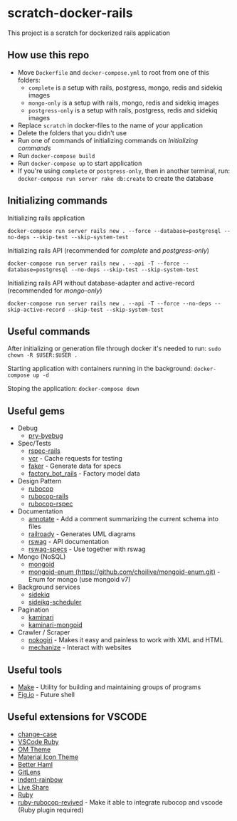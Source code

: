 # scratch-docker-rails
This project is a scratch for dockerized rails application

## How use this repo
- Move `Dockerfile` and `docker-compose.yml` to root from one of this folders:
    - `complete` is a setup with rails, postgress, mongo, redis and sidekiq images
    - `mongo-only` is a setup with rails, mongo, redis and sidekiq images
    - `postgress-only` is a setup with rails, postgress, redis and sidekiq images
- Replace `scratch` in docker-files to the name of your application
- Delete the folders that you didn't use
- Run one of commands of initializing commands on *Initializing commands*
- Run `docker-compose build`
- Run `docker-compose up` to start application
- If you're using `complete` or `postgress-only`, then in another terminal, run: `docker-compose run server rake db:create` to create the database

## Initializing commands

Initializing rails application

`docker-compose run server rails new . --force --database=postgresql --no-deps --skip-test --skip-system-test`


Initializing rails API (recommended for *complete* and *postgress-only*)

`docker-compose run server rails new . --api -T --force --database=postgresql --no-deps --skip-test --skip-system-test`

Initializing rails API without database-adapter and active-record (recommended for *mongo-only*)

`docker-compose run server rails new . --api -T --force --no-deps --skip-active-record --skip-test --skip-system-test`

## Useful commands

After initializing or generation file through docker it's needed to run:
`sudo chown -R $USER:$USER .`

Starting application with containers running in the background: `docker-compose up -d`

Stoping the application: `docker-compose down`

## Useful gems

- Debug
    - [pry-byebug](https://github.com/deivid-rodriguez/pry-byebug)
- Spec/Tests
    - [rspec-rails](https://github.com/rspec/rspec-rails)
    - [vcr](https://github.com/vcr/vcr) - Cache requests for testing
    - [faker](https://github.com/faker-ruby/faker) - Generate data for specs
    - [factory_bot_rails](https://github.com/thoughtbot/factory_bot_rails) - Factory model data
- Design Pattern
    - [rubocop](https://github.com/rubocop/rubocop)
    - [rubocop-rails](https://github.com/rubocop/rubocop-rails)
    - [rubocop-rspec](https://github.com/rubocop/rubocop-rspec)
- Documentation
    - [annotate](https://github.com/ctran/annotate_models) - Add a comment summarizing the current schema into files
    - [railroady](https://github.com/preston/railroady) - Generates UML diagrams
    - [rswag](https://github.com/rswag/rswag) - API documentation
    - [rswag-specs](https://github.com/rswag/rswag) - Use together with rswag
- Mongo (NoSQL)
    - [mongoid](https://github.com/mongodb/mongoid)
    - [mongoid-enum (https://github.com/choilive/mongoid-enum.git)](https://github.com/choilive/mongoid-enum.git) - Enum for mongo (use mongoid v7)
- Background services
    - [sidekiq](https://github.com/sidekiq/sidekiq)
    - [sideikq-scheduler](https://github.com/sidekiq-scheduler/sidekiq-scheduler)
- Pagination
    - [kaminari](https://github.com/kaminari/kaminari)
    - [kaminari-mongoid](https://github.com/kaminari/kaminari-mongoid)
- Crawler / Scraper
    - [nokogiri](https://github.com/sparklemotion/nokogiri) - Makes it easy and painless to work with XML and HTML
    - [mechanize](https://github.com/sparklemotion/mechanize) - Interact with websites

## Useful tools

- [Make](https://www.tutorialspoint.com/unix_commands/make.htm) - Utility for building and maintaining groups of programs
- [Fig.io](https://fig.io/) - Future shell

## Useful extensions for VSCODE

- [change-case](https://marketplace.visualstudio.com/items?itemName=wmaurer.change-case)
- [VSCode Ruby](https://marketplace.visualstudio.com/items?itemName=wingrunr21.vscode-ruby)
- [OM Theme](https://draculatheme.com/visual-studio-code)
- [Material Icon Theme](https://marketplace.visualstudio.com/items?itemName=PKief.material-icon-theme)
- [Better Haml](https://marketplace.visualstudio.com/items?itemName=karunamurti.haml)
- [GitLens](https://marketplace.visualstudio.com/items?itemName=eamodio.gitlens)
- [indent-rainbow](https://marketplace.visualstudio.com/items?itemName=oderwat.indent-rainbow)
- [Live Share](https://marketplace.visualstudio.com/items?itemName=MS-vsliveshare.vsliveshare)
- [Ruby](https://marketplace.visualstudio.com/items?itemName=rebornix.Ruby)
- [ruby-rubocop-revived](https://marketplace.visualstudio.com/items?itemName=LoranKloeze.ruby-rubocop-revived) - Make it able to integrate rubocop and vscode (Ruby plugin required)

